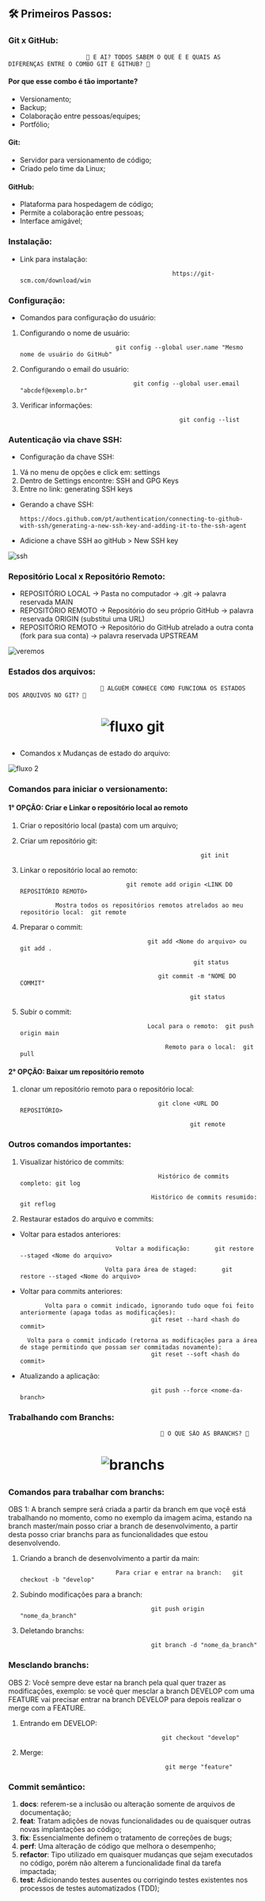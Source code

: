 ## 🛠️ Primeiros Passos:

### Git x GitHub:

                          🤔 E AI? TODOS SABEM O QUE É E QUAIS AS DIFERENÇAS ENTRE O COMBO GIT E GITHUB? 🤔

#### Por que esse combo é tão importante?

- Versionamento;
- Backup;
- Colaboração entre pessoas/equipes;
- Portfólio;

#### Git:

- Servidor para versionamento de código;
- Criado pelo time da Linux;

#### GitHub:

- Plataforma para hospedagem de código;
- Permite a colaboração entre pessoas;
- Interface amigável;

### Instalação:

- Link para instalação:

                                                 https://git-scm.com/download/win

### Configuração:

- Comandos para configuração do usuário:

1.  Configurando o nome de usuário:

                                   git config --global user.name "Mesmo nome de usuário do GitHub"

2.  Configurando o email do usuário:

                                        git config --global user.email "abcdef@exemplo.br"

3.  Verificar informações:

                                                     git config --list

### Autenticação via chave SSH:

- Configuração da chave SSH:

1. Vá no menu de opções e click em: settings
2. Dentro de Settings encontre: SSH and GPG Keys
3. Entre no link: generating SSH keys

- Gerando a chave SSH:

      https://docs.github.com/pt/authentication/connecting-to-github-with-ssh/generating-a-new-ssh-key-and-adding-it-to-the-ssh-agent

- Adicione a chave SSH ao gitHub > New SSH key

![ssh](https://github.com/DanielaXavier1995/git-github-fap-softex/assets/116307469/1451e0d8-f013-41fd-8161-63f5e818ffaf)

### Repositório Local x Repositório Remoto:

- REPOSITÓRIO LOCAL -> Pasta no computador -> .git -> palavra reservada MAIN
- REPOSITÓRIO REMOTO -> Repositório do seu próprio GitHub -> palavra reservada ORIGIN (substitui uma URL)
- REPOSITÓRIO REMOTO -> Repositório do GitHub atrelado a outra conta (fork para sua conta) -> palavra reservada UPSTREAM

![veremos](https://github.com/DanielaXavier1995/git-github-fap-softex/assets/116307469/0f36b40f-9c26-4db1-8ff5-6d7e190fa5ce)

### Estados dos arquivos:

                              🤔 ALGUÉM CONHECE COMO FUNCIONA OS ESTADOS DOS ARQUIVOS NO GIT? 🤔


<h1 align="center">
 
![fluxo git](https://github.com/DanielaXavier1995/git-github-fap-softex/assets/116307469/c67422cd-0b72-473d-80d6-cd482c36295b)

</h1>

- Comandos x Mudanças de estado do arquivo:

![fluxo 2](https://github.com/DanielaXavier1995/git-github-fap-softex/assets/116307469/e65afa4d-8327-4d99-a3bd-bc2b4d8ae507)

### Comandos para iniciar o versionamento:

#### 1° OPÇÃO: Criar e Linkar o repositório local ao remoto

1.  Criar o repositório local (pasta) com um arquivo;
2.  Criar um repositório git:

                                                           git init

3.  Linkar o repositório local ao remoto:

                                      git remote add origin <LINK DO REPOSITÓRIO REMOTO>

                  Mostra todos os repositórios remotos atrelados ao meu repositório local:  git remote

4.  Preparar o commit:

                                            git add <Nome do arquivo> ou git add .

                                                         git status

                                               git commit -m "NOME DO COMMIT"

                                                        git status

5.  Subir o commit:

                                            Local para o remoto:  git push origin main

                                                 Remoto para o local:  git pull

#### 2° OPÇÃO: Baixar um repositório remoto

1.  clonar um repositório remoto para o repositório local:

                                               git clone <URL DO REPOSITÓRIO>

                                                        git remote

### Outros comandos importantes:

1.  Visualizar histórico de commits:

                                               Histórico de commits completo: git log

                                             Histórico de commits resumido:  git reflog

2.  Restaurar estados do arquivo e commits:

- Voltar para estados anteriores:
  
                                 Voltar a modificação:       git restore --staged <Nome do arquivo>

                              Volta para área de staged:       git restore --staged <Nome do arquivo>

- Voltar para commits anteriores:

             Volta para o commit indicado, ignorando tudo oque foi feito anteriormente (apaga todas as modificações):
                                           git reset --hard <hash do commit>

        Volta para o commit indicado (retorna as modificações para a área de stage permitindo que possam ser commitadas novamente):
                                           git reset --soft <hash do commit>
  
- Atualizando a aplicação:

                                           git push --force <nome-da-branch>

### Trabalhando com Branchs:

                                               🤔 O QUE SÃO AS BRANCHS? 🤔

<h1 align="center">

![branchs](https://github.com/DanielaXavier1995/git-github-fap-softex/assets/116307469/c19b7f5e-b9f5-4d54-a609-71913b27d189)

</h1>

### Comandos para trabalhar com branchs:

OBS 1: A branch sempre será criada a partir da branch em que voçê está trabalhando no momento, como no exemplo da imagem acima,
estando na branch master/main posso criar a branch de desenvolvimento, a partir desta posso criar branchs para as funcionalidades
que estou desenvolvendo.

1.  Criando a branch de desenvolvimento a partir da main:

                                   Para criar e entrar na branch:   git checkout -b "develop"

2.  Subindo modificações para a branch:

                                             git push origin "nome_da_branch"

3.  Deletando branchs:

                                             git branch -d "nome_da_branch"

### Mesclando branchs:

OBS 2: Você sempre deve estar na branch pela qual quer trazer as modificações, exemplo: se você quer mesclar a branch DEVELOP com uma FEATURE
vai precisar entrar na branch DEVELOP para depois realizar o merge com a FEATURE.

1.  Entrando em DEVELOP:

                                                git checkout "develop"

2.  Merge:

                                                 git merge "feature"

### Commit semântico:

1. **docs**: referem-se a inclusão ou alteração somente de arquivos de documentação;
2. **feat**: Tratam adições de novas funcionalidades ou de quaisquer outras novas implantações ao código;
3. **fix**: Essencialmente definem o tratamento de correções de bugs;
4. **perf**: Uma alteração de código que melhora o desempenho;
5. **refactor**: Tipo utilizado em quaisquer mudanças que sejam executados no código, porém não alterem a funcionalidade final da tarefa impactada;
6. **test**: Adicionando testes ausentes ou corrigindo testes existentes nos processos de testes automatizados (TDD);
